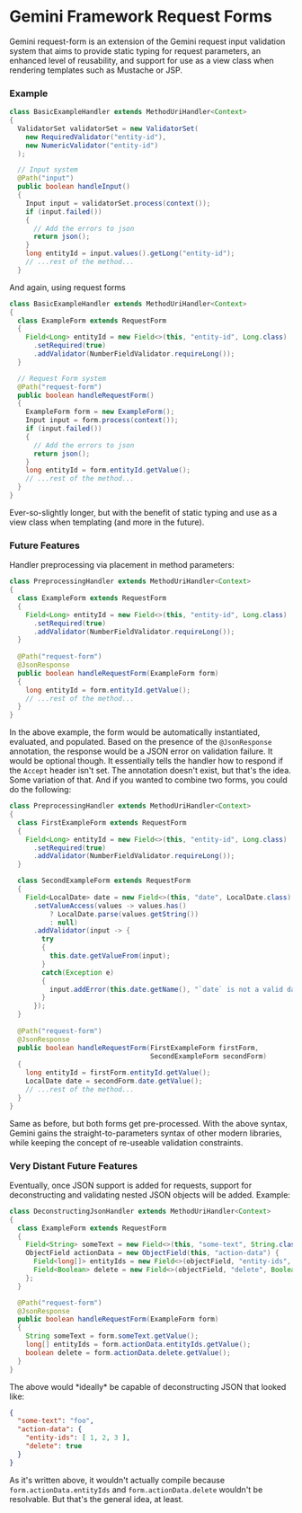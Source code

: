 # Gemini Framework Request Forms

Gemini request-form is an extension of the Gemini request input validation 
system that aims to provide static typing for request parameters, an enhanced 
level of reusability, and support for use as a view class when rendering 
templates such as Mustache or JSP.

### Example

```java
class BasicExampleHandler extends MethodUriHandler<Context>
{
  ValidatorSet validatorSet = new ValidatorSet(
    new RequiredValidator("entity-id"),
    new NumericValidator("entity-id")
  ); 

  // Input system
  @Path("input")
  public boolean handleInput()
  {
    Input input = validatorSet.process(context());
    if (input.failed())
    {
      // Add the errors to json
      return json();
    }
    long entityId = input.values().getLong("entity-id");
    // ...rest of the method...
  }
```

And again, using request forms

```java
class BasicExampleHandler extends MethodUriHandler<Context>
{
  class ExampleForm extends RequestForm
  {
    Field<Long> entityId = new Field<>(this, "entity-id", Long.class)
      .setRequired(true)
      .addValidator(NumberFieldValidator.requireLong());
  }

  // Request Form system
  @Path("request-form")
  public boolean handleRequestForm()
  {
    ExampleForm form = new ExampleForm();
    Input input = form.process(context());
    if (input.failed())
    {
      // Add the errors to json
      return json();
    }
    long entityId = form.entityId.getValue();
    // ...rest of the method...
  }
}
```

Ever-so-slightly longer, but with the benefit of static typing and 
use as a view class when templating (and more in the future).

### Future Features

Handler preprocessing via placement in method parameters:

```java
class PreprocessingHandler extends MethodUriHandler<Context>
{
  class ExampleForm extends RequestForm
  {
    Field<Long> entityId = new Field<>(this, "entity-id", Long.class)
      .setRequired(true)
      .addValidator(NumberFieldValidator.requireLong());
  }
  
  @Path("request-form")
  @JsonResponse
  public boolean handleRequestForm(ExampleForm form)
  {
    long entityId = form.entityId.getValue();
    // ...rest of the method...
  }
}
```

In the above example, the form would be automatically instantiated, evaluated, 
and populated. Based on the presence of the `@JsonResponse` annotation, the
response would be a JSON error on validation failure. It would be optional 
though. It essentially tells the handler how to respond if the `Accept` header 
isn't set. The annotation doesn't exist, but that's the idea. Some variation of
that. And if you wanted to combine two forms, you could do the following:

```java
class PreprocessingHandler extends MethodUriHandler<Context>
{
  class FirstExampleForm extends RequestForm
  {
    Field<Long> entityId = new Field<>(this, "entity-id", Long.class)
      .setRequired(true)
      .addValidator(NumberFieldValidator.requireLong());
  }

  class SecondExampleForm extends RequestForm
  {
    Field<LocalDate> date = new Field<>(this, "date", LocalDate.class)
      .setValueAccess(values -> values.has() 
          ? LocalDate.parse(values.getString())
          : null)
      .addValidator(input -> {
        try
        {
          this.date.getValueFrom(input);
        }
        catch(Exception e)
        {
          input.addError(this.date.getName(), "`date` is not a valid date.")
        }
      });
  }
  
  @Path("request-form")
  @JsonResponse
  public boolean handleRequestForm(FirstExampleForm firstForm, 
                                   SecondExampleForm secondForm)
  {
    long entityId = firstForm.entityId.getValue();
    LocalDate date = secondForm.date.getValue();
    // ...rest of the method...
  }
}
```

Same as before, but both forms get pre-processed. With the above syntax, 
Gemini gains the straight-to-parameters syntax of other modern libraries, while
keeping the concept of re-useable validation constraints.


### Very Distant Future Features

Eventually, once JSON support is added for requests, support for deconstructing 
and validating nested JSON objects will be added. Example:

```java
class DeconstructingJsonHandler extends MethodUriHandler<Context>
{
  class ExampleForm extends RequestForm
  {
    Field<String> someText = new Field<>(this, "some-text", String.class);
    ObjectField actionData = new ObjectField(this, "action-data") {
      Field<long[]> entityIds = new Field<>(objectField, "entity-ids", long[].class);
      Field<Boolean> delete = new Field<>(objectField, "delete", Boolean.class);
    };
  }

  @Path("request-form")
  @JsonResponse
  public boolean handleRequestForm(ExampleForm form)
  {
    String someText = form.someText.getValue();
    long[] entityIds = form.actionData.entityIds.getValue();
    boolean delete = form.actionData.delete.getValue();
  }
}
``` 

The above would \*ideally\* be capable of deconstructing JSON that looked like:

```json
{
  "some-text": "foo",
  "action-data": {
    "entity-ids": [ 1, 2, 3 ],
    "delete": true
  }
}
```

As it's written above, it wouldn't actually compile because 
`form.actionData.entityIds` and `form.actionData.delete` wouldn't be 
resolvable. But that's the general idea, at least.